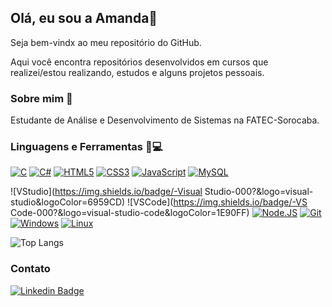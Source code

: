 ## Olá, eu sou a Amanda:wave:

Seja bem-vindx ao meu repositório do GitHub.

Aqui você encontra repositórios desenvolvidos em cursos que realizei/estou realizando, estudos e alguns projetos pessoais.



### Sobre mim​ :woman:

Estudante de Análise e Desenvolvimento de Sistemas na FATEC-Sorocaba.



### Linguagens e Ferramentas :hammer::computer:

[![C](https://img.shields.io/badge/-C-000?&logo=C)](https://github.com/amandashichinoe?tab=repositories&q=&type=&language=c)  [![C#](https://img.shields.io/badge/-CSharp-000?&logo=C-sharp&logoColor=9370DB)](https://github.com/amandashichinoe?tab=repositories&q=&type=&language=csharp)  [![HTML5](https://img.shields.io/badge/-HTML5-000?&logo=HTML5&logoColor=FF4500)](https://github.com/amandashichinoe?tab=repositories&q=&type=&language=html)  [![CSS3](https://img.shields.io/badge/-CSS3-000?&logo=CSS3&logoColor=1E90FF)](https://github.com/amandashichinoe)   [![JavaScript](https://img.shields.io/badge/-JavaScript-000?&logo=javascript&logoColor=FFD700)](https://github.com/amandashichinoe?tab=repositories&q=&type=&language=javascript)  [![MySQL](https://img.shields.io/badge/-MySQL-000?&logo=MySQL&logoColor=FFFFFF)](https://www.mysql.com/)

![VStudio](https://img.shields.io/badge/-Visual Studio-000?&logo=visual-studio&logoColor=6959CD) ![VSCode](https://img.shields.io/badge/-VS Code-000?&logo=visual-studio-code&logoColor=1E90FF) [![Node.JS](https://img.shields.io/badge/-Node.js-000?&logo=node.js&logoColor=7CFC00)](https://nodejs.org/)  [![Git](https://img.shields.io/badge/-Git-000?&logo=Git&logoColor=FF8C00)](https://git-scm.com/)  [![Windows](https://img.shields.io/badge/-Windows-000?&logo=windows&logoColor=4169E1)](https://www.microsoft.com/pt-br/windows/)  [![Linux](https://img.shields.io/badge/-Linux-000?&logo=Linux&logoColor=FCC624)](https://www.linux.org/)  



![Top Langs](https://github-readme-stats.vercel.app/api/top-langs/?username=amandashichinoe&layout=compact)





### Contato

[![Linkedin Badge](https://img.shields.io/badge/-LinkedIn-blue?style=flat-square&logo=Linkedin&logoColor=white&link=https://www.linkedin.com/in/amandashichinoe/)](https://www.linkedin.com/in/amandashichinoe/) 

<!--
**amandashichinoe/amandashichinoe** is a ✨ _special_ ✨ repository because its `README.md` (this file) appears on your GitHub profile.

Here are some ideas to get you started:

- 🔭 I’m currently working on ...
- 🌱 I’m currently learning ...
- 👯 I’m looking to collaborate on ...
- 🤔 I’m looking for help with ...
- 💬 Ask me about ...
- 📫 How to reach me: ...
- 😄 Pronouns: ...
- ⚡ Fun fact: ...
-->
